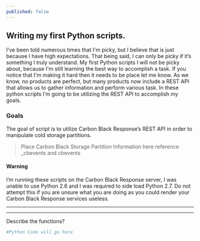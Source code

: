 ```yaml
---
published: false
---
```

## Writing my first Python scripts.
I've been told numerous times that I'm picky, but I believe that is just because I have high expectations.  That being said, I can only be picky if it’s something I truly understand.  My first Python scripts I will not be picky about, because I'm still learning the best way to accomplish a task. If you notice that I'm making it hard then it needs to be place let me know.
As we know, no products are perfect, but many products now include a REST API that allows us to gather information and perform various task.  In these python scripts I’m going to be utilizing the REST API to accomplish my goals.
### Goals
The goal of script is to utilize Carbon Black Response’s REST API in order to manipulate cold storage partitions. 
>Place Carbon Black Storage Partition Information here reference _cbevents and cbevents
#### Warning
I’m running these scripts on the Carbon Black Response server, I was unable to use Python 2.6 and I was required to side load Python 2.7.  Do not attempt this if you are unsure what you are doing as you could render your Carbon Black Response services useless. 

----
****

Describe the functions?

```python
#Python Code will go here
```
